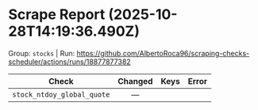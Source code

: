 # Scrape Report (2025-10-28T14:19:36.490Z)

Group: `stocks`  |  Run: https://github.com/AlbertoRoca96/scraping-checks-scheduler/actions/runs/18877877382

| Check | Changed | Keys | Error |
|---|:---:|:--|:--|
| `stock_ntdoy_global_quote` | — |  |  |
